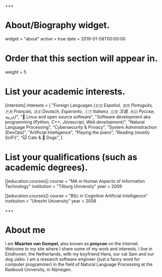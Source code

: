 +++
# About/Biography widget.
widget = "about"
active = true
date = 2019-01-08T00:00:00

# Order that this section will appear in.
weight = 5

# List your academic interests.
[interests]
  interests = [
    "Foreign Languages *(🇪🇸 Español, 🇧🇷 Português, 🇫🇷 Français, 🇩🇪  Deutsch, Esperanto, 🇮🇹 Italiano, 🇨🇳 汉语, 🇷🇺 Русски, عربية)*",
    "🐧 Linux and open source software",
    "Software development aka programming *(Python, C++, Javascript, Web development)*",
    "Natural Language Processing",
    "Cybersecurity & Privacy",
    "System Administraction (DevOps)",
    "Artificial Intelligence",
    "Playing the piano",
    "Reading (mostly SciFi)",
    "🐱 Cats & 🐶 Dogs",
  ]

# List your qualifications (such as academic degrees).
[[education.courses]]
  course = "MA in Human Aspects of Information Technology"
  institution = "Tilburg University"
  year = 2009

[[education.courses]]
  course = "BSc in Cognitive Artificial Intelligence"
  institution = "Utrecht University"
  year = 2008

+++

# About me

I am **Maarten van Gompel**, also known as **proycon** on the internet. Welcome to my site where I share some of my work and interests.
I live in Eindhoven, the Netherlands, with my boyfriend Hans, our cat Sam and our dog Jaiko. I am a research software
engineer (just a fancy word for computer programmer) in the field of Natural Language Processing at the Radboud University, in
Nijmegen.

